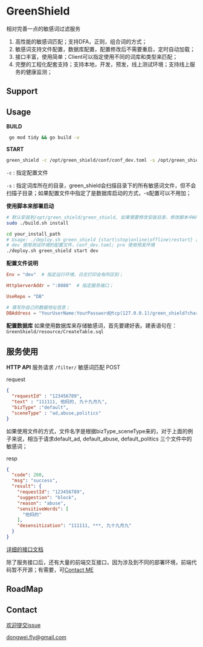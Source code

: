 # GreenShield
相对完善一点的敏感词过滤服务

1. 高性能的敏感词匹配；支持DFA，正则，组合词的方式；
2. 敏感词支持文件配置，数据库配置，配置修改后不需要重启，定时自动加载；
3. 接口丰富，使用简单；Client可以指定使用不同的词库和类型来匹配；
4. 完整的工程化配套支持；支持本地，开发，预发，线上测试环境；支持线上服务的健康监测；

## Support 

## Usage

**BUILD**
```bash
 go mod tidy && go build -v
```

**START**
```bash
green_shield -c /opt/green_shield/conf/conf_dev.toml -s /opt/green_shield/sensitive-words
```
`-c` : 指定配置文件

`-s` : 指定词库所在的目录，green_shield会扫描目录下的所有敏感词文件，但不会扫描子目录；如果配置文件中指定了是数据库启动的方式，-s配置可以不用加；

**使用脚本来部署启动**

```bash 
# 默认安装到/opt/green_shield/green_shield, 如果需要修改安装目录，修改脚本中APP_HOME="/opt/green_shield/"即可；
sudo ./build.sh install 
```

```bash
cd your_install_path
# Usage: ./deploy.sh green_shield {start|stop|online|offline|restart} [dev|pre|prod]
# dev 使用测试环境的配置文件，conf_dev.toml; pre 使用预发环境
./deploy.sh green_shield start dev
```

**配置文件说明**
```toml 
Env = "dev"  # 指定运行环境，日志打印会有所区别；

HttpServerAddr = ":8088"  # 指定服务端口；

UseRepo = "DB"

# 填写你自己的数据地址信息；
DBAddress = "YourUserName:YourPassword@tcp(127.0.0.1)/green_shield?charset=utf8mb4&parseTime=True&loc=Local" 

```
**配置数据库**
如果使用数据库来存储敏感词，首先要建好表。建表语句在：
```GreenShield/resource/CreateTable.sql```

## 服务使用

**HTTP API**
服务请求
`/filter/` 敏感词匹配 POST

request
```json
{
  "requestId" : "123456789",
  "text" : "111111, 他妈的, 九十九月九",
  "bizType" :"default",
  "sceneType" : "ad,abuse,politics"
}
```
如果使用文件的方式，文件名字是根据bizType_sceneType来的，对于上面的例子来说，相当于请求default_ad, default_abuse, default_politics
三个文件中的敏感词；

resp
```json
{
  "code": 200,
  "msg": "success",
  "result": {
    "requestId": "123456789",
    "suggestion": "block",
    "reason": "abuse",
    "sensitiveWords": [
      "他妈的"
    ],
    "desensitization": "111111, ***, 九十九月九"
  }
}
```

[详细的接口文档](./api.md)

除了服务接口后，还有大量的前端交互接口，因为涉及到不同的部署环境，前端代码暂不开源；有需要，可[Contact ME](dongwei.fly@gmail.com)

## RoadMap

## Contact
[欢迎提交issue](https://github.com/dongweifly/GreenShield/issues)

dongwei.fly@gmail.com
